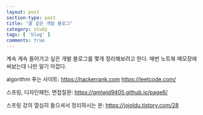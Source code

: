 ```yaml
---
layout: post
section-type: post
title: "꿀 같은 개발 블로그"
category: study
tags: [ 'blog' ]
comments: true
---
```


계속 계속 들어가고 싶은 개발 블로그를 몇개 정리해보려고 한다.
매번 노트북 메모장에 써놨는데 나만 알기 아깝다.

algorithm 푸는 사이트:
https://hackerrank.com
https://leetcode.com/

스프링, 디자인패턴, 면접질문:
https://gmlwjd9405.github.io/page6/

스프링 강의 열심히 들으셔서 정리하시는 분:
https://jojoldu.tistory.com/28
